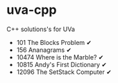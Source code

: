 # uva-cpp
C++ solutions's for UVa

- 101   The Blocks Problem ✔
- 156   Ananagrams ✔
- 10474 Where is the Marble? ✔
- 10815 Andy's First Dictionary ✔
- 12096 The SetStack Computer ✔
